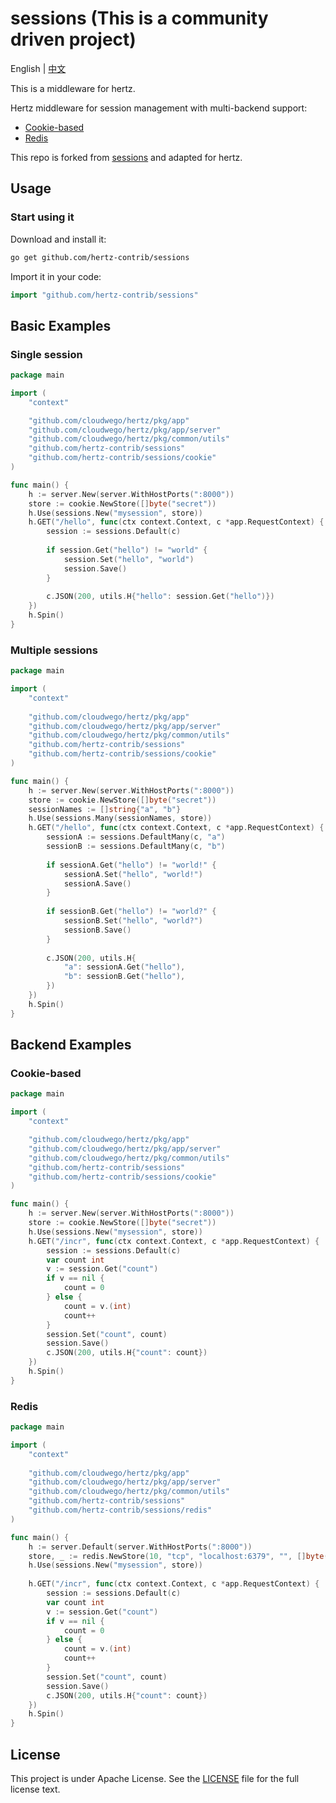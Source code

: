 # sessions (This is a community driven project)
English | [中文](README_CN.md)

This is a middleware for hertz.


Hertz middleware for session management with multi-backend support:

- [Cookie-based](#cookie-based)
- [Redis](#redis)

This repo is forked from [sessions](https://github.com/gin-contrib/sessions) and adapted for hertz.

## Usage
### Start using it

Download and install it:

```bash
go get github.com/hertz-contrib/sessions
```

Import it in your code:

```go
import "github.com/hertz-contrib/sessions"
```

## Basic Examples

### Single session
```go
package main

import (
	"context"

	"github.com/cloudwego/hertz/pkg/app"
	"github.com/cloudwego/hertz/pkg/app/server"
	"github.com/cloudwego/hertz/pkg/common/utils"
	"github.com/hertz-contrib/sessions"
	"github.com/hertz-contrib/sessions/cookie"
)

func main() {
	h := server.New(server.WithHostPorts(":8000"))
	store := cookie.NewStore([]byte("secret"))
	h.Use(sessions.New("mysession", store))
	h.GET("/hello", func(ctx context.Context, c *app.RequestContext) {
		session := sessions.Default(c)
		
		if session.Get("hello") != "world" {
			session.Set("hello", "world")
			session.Save()
		}
		
		c.JSON(200, utils.H{"hello": session.Get("hello")})
	})
	h.Spin()
}
```

### Multiple sessions
```go
package main

import (
	"context"
	
	"github.com/cloudwego/hertz/pkg/app"
	"github.com/cloudwego/hertz/pkg/app/server"
	"github.com/cloudwego/hertz/pkg/common/utils"
	"github.com/hertz-contrib/sessions"
	"github.com/hertz-contrib/sessions/cookie"
)

func main() {
	h := server.New(server.WithHostPorts(":8000"))
	store := cookie.NewStore([]byte("secret"))
	sessionNames := []string{"a", "b"}
	h.Use(sessions.Many(sessionNames, store))
	h.GET("/hello", func(ctx context.Context, c *app.RequestContext) {
		sessionA := sessions.DefaultMany(c, "a")
		sessionB := sessions.DefaultMany(c, "b")
		
		if sessionA.Get("hello") != "world!" {
			sessionA.Set("hello", "world!")
			sessionA.Save()
		}
		
		if sessionB.Get("hello") != "world?" {
			sessionB.Set("hello", "world?")
			sessionB.Save()
		}
		
		c.JSON(200, utils.H{
			"a": sessionA.Get("hello"),
			"b": sessionB.Get("hello"),
		})
	})
	h.Spin()
}
```
## Backend Examples

### Cookie-based

```go
package main

import (
	"context"

	"github.com/cloudwego/hertz/pkg/app"
	"github.com/cloudwego/hertz/pkg/app/server"
	"github.com/cloudwego/hertz/pkg/common/utils"
	"github.com/hertz-contrib/sessions"
	"github.com/hertz-contrib/sessions/cookie"
)

func main() {
	h := server.New(server.WithHostPorts(":8000"))
	store := cookie.NewStore([]byte("secret"))
	h.Use(sessions.New("mysession", store))
	h.GET("/incr", func(ctx context.Context, c *app.RequestContext) {
		session := sessions.Default(c)
		var count int
		v := session.Get("count")
		if v == nil {
			count = 0
		} else {
			count = v.(int)
			count++
		}
		session.Set("count", count)
		session.Save()
		c.JSON(200, utils.H{"count": count})
	})
	h.Spin()
}
```

### Redis

```go
package main

import (
	"context"
	
	"github.com/cloudwego/hertz/pkg/app"
	"github.com/cloudwego/hertz/pkg/app/server"
	"github.com/cloudwego/hertz/pkg/common/utils"
	"github.com/hertz-contrib/sessions"
	"github.com/hertz-contrib/sessions/redis"
)

func main() {
	h := server.Default(server.WithHostPorts(":8000"))
	store, _ := redis.NewStore(10, "tcp", "localhost:6379", "", []byte("secret"))
	h.Use(sessions.New("mysession", store))
	
	h.GET("/incr", func(ctx context.Context, c *app.RequestContext) {
		session := sessions.Default(c)
		var count int
		v := session.Get("count")
		if v == nil {
			count = 0
		} else {
			count = v.(int)
			count++
		}
		session.Set("count", count)
		session.Save()
		c.JSON(200, utils.H{"count": count})
	})
	h.Spin()
}
```

## License

This project is under Apache License. See the [LICENSE](LICENSE) file for the full license text.

